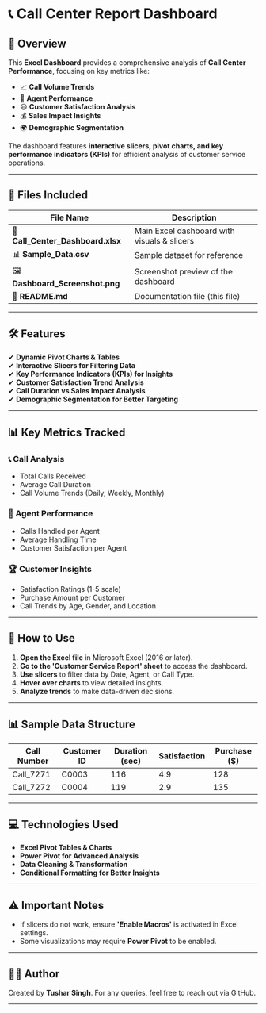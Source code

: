 # 📞 Call Center Report Dashboard

## 📌 Overview
This **Excel Dashboard** provides a comprehensive analysis of **Call Center Performance**, focusing on key metrics like:
- 📈 **Call Volume Trends**
- 🎯 **Agent Performance**
- 😃 **Customer Satisfaction Analysis**
- 💰 **Sales Impact Insights**
- 🌍 **Demographic Segmentation**

The dashboard features **interactive slicers, pivot charts, and key performance indicators (KPIs)** for efficient analysis of customer service operations.

---

## 📂 Files Included
| File Name                     | Description |
|--------------------------------|-------------|
| 📁 **Call_Center_Dashboard.xlsx** | Main Excel dashboard with visuals & slicers |
| 📊 **Sample_Data.csv**         | Sample dataset for reference |
| 🖼 **Dashboard_Screenshot.png** | Screenshot preview of the dashboard |
| 📄 **README.md**               | Documentation file (this file) |

---

## 🛠 Features
✔ **Dynamic Pivot Charts & Tables**  
✔ **Interactive Slicers for Filtering Data**  
✔ **Key Performance Indicators (KPIs) for Insights**  
✔ **Customer Satisfaction Trend Analysis**  
✔ **Call Duration vs Sales Impact Analysis**  
✔ **Demographic Segmentation for Better Targeting**  

---

## 📊 Key Metrics Tracked
### 📞 Call Analysis
- Total Calls Received
- Average Call Duration
- Call Volume Trends (Daily, Weekly, Monthly)

### 🎯 Agent Performance
- Calls Handled per Agent
- Average Handling Time
- Customer Satisfaction per Agent

### 🏆 Customer Insights
- Satisfaction Ratings (1-5 scale)
- Purchase Amount per Customer
- Call Trends by Age, Gender, and Location

---

## 🚀 How to Use
1. **Open the Excel file** in Microsoft Excel (2016 or later).
2. **Go to the 'Customer Service Report' sheet** to access the dashboard.
3. **Use slicers** to filter data by Date, Agent, or Call Type.
4. **Hover over charts** to view detailed insights.
5. **Analyze trends** to make data-driven decisions.

---

## 📊 Sample Data Structure
| Call Number | Customer ID | Duration (sec) | Satisfaction | Purchase ($) |
|------------|------------|---------------|--------------|-------------|
| Call_7271  | C0003      | 116           | 4.9          | 128         |
| Call_7272  | C0004      | 119           | 2.9          | 135         |

---

## 💻 Technologies Used
- **Excel Pivot Tables & Charts**
- **Power Pivot for Advanced Analysis**
- **Data Cleaning & Transformation**
- **Conditional Formatting for Better Insights**

---

## ⚠️ Important Notes
- If slicers do not work, ensure **'Enable Macros'** is activated in Excel settings.
- Some visualizations may require **Power Pivot** to be enabled.

---

## 👨‍💻 Author
Created by **Tushar Singh**. For any queries, feel free to reach out via GitHub.

---



